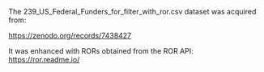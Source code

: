 The 239_US_Federal_Funders_for_filter_with_ror.csv dataset was acquired from:

https://zenodo.org/records/7438427

It was enhanced with RORs obtained from the ROR API: https://ror.readme.io/
